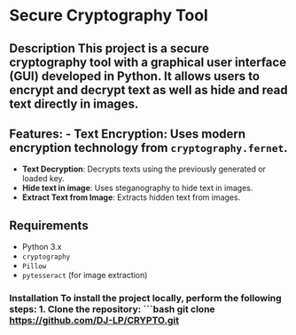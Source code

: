# Secure Cryptography Tool 

## Description This project is a secure cryptography tool with a graphical user interface (GUI) developed in Python. It allows users to encrypt and decrypt text as well as hide and read text directly in images. 

## Features: - **Text Encryption**: Uses modern encryption technology from `cryptography.fernet`. 
- **Text Decryption**: Decrypts texts using the previously generated or loaded key. 
- **Hide text in image**: Uses steganography to hide text in images.
- **Extract Text from Image**: Extracts hidden text from images. 

## Requirements
- Python 3.x
- `cryptography` 
- `Pillow`
- `pytesseract` (for image extraction) 

### Installation To install the project locally, perform the following steps: 1. Clone the repository: ```bash git clone https://github.com/DJ-LP/CRYPTO.git

